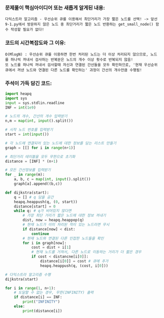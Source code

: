 ### 문제풀이 핵심아이디어 또는 새롭게 알게된 내용: 
    다익스트라 알고리즘 - 우선순위 큐를 이용해서 최단거리가 가장 짧은 노드를 선택! -> 앞선 9-1.py에서 방문하지 않은 노드 중 최단거리가 짧은 노드 반환하는 get_small_node() 함수 작성할 필요가 없다!
    
### 코드의 시간복잡도와 그 이유:
    O(MlogN) : 우선순위 큐를 이용하면 한번 처리된 노드는 더 이상 처리되지 않으므로, 노드를 하나씩 꺼내서 검사하는 반복문은 노드의 개수 이상 횟수로 반복되지 않음!
    또 노드를 하나씩 꺼내서 검사할때 자신과 연결된 간선들을 모두 확인하므로, '현재 우선순위 큐에서 꺼낸 노드와 연결된 다른 노드를 확인하는' 과정이 간선의 개수만큼 수행됨!
    
    
### 주석이 가득 담긴 코드:
```python
import heapq
import sys
input = sys.stdlin.readline
INF = int(1e9)

# 노드의 개수, 간선의 개수 입력받기
n,m = map(int, input().split())

# 시작 노드 번호를 입력받기
start = int(input())

# 각 노드에 연결되어 있는 노드에 대한 정보를 담는 리스트 만들기
graph = [[] for i in range(n+1)]

# 최단거리 테이블을 모두 무한으로 초기화
distance = [INF] * (n+1)

# 모든 간선정보를 입력받기
for _ in range(m):
    a, b, c = map(int, input().split())
    graph[a].append((b,c))

def dijkstra(start):
    q = [] # q 담을 공간
    heapq.heappush(q, (0, start))
    distance[start] = 0
    while q: # q가 비어있지 않다면
        # 가장 최단 거리가 짧은 노드에 대한 정보 꺼내기
        dist, now = heapq.heappop(q)
        # 현재 노드가 이미 처리된 적이 있는 노드라면 무시
        if distance[now] < dist:
            continue
        # 현재 노드와 연결된 다른 인접한 노드들을 확인
        for i in graph[now]:
            cost = dist + i[1]
            # 현재 노드를 거쳐서, 다른 노드로 이동하는 거리가 더 짧은 경우
            if cost < distancne[i[0]]:
                distance[i[0]] = cost # 큐에 추가
                heapq.heappush(q, (cost, i[0]))

# 다익스트라 알고리즘 수행
dijkstra(start)

for i in range(1, n+1):
    # 도달할 수 없는 경우, 무한(INFINITY) 출력
    if distance[i] == INF:
        print("INFINITY")
    else:
        print(distance[i])
```
